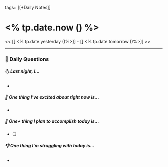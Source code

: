 tags:: [[+Daily Notes]]

# <% tp.date.now () %>

<< [[ <% tp.date.yesterday ()%>]] - [[ <% tp.date.tomorrow ()%>]] >>

---
### 📅 Daily Questions
##### 🌜 Last night, I...
- 

##### 🙌 One thing I've excited about right now is...
- 

##### 🚀 One+ thing I plan to accomplish today is...
- [ ] 

##### 👎 One thing I'm struggling with today is...
- 